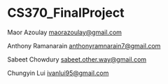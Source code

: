 # CS370_FinalProject
Maor Azoulay
maorazoulay@gmail.com

Anthony Ramanarain 
anthonyramnarain7@gmail.com

Sabeet Chowdury 
sabeet.other.way@gmail.com

Chungyin Lui
ivanlui95@gmail.com
